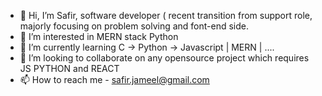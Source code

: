 - 👋 Hi, I’m Safir, software developer ( recent transition from support role, majorly focusing on problem solving and font-end side.
- 👀 I’m interested in MERN stack Python
- 🌱 I’m currently learning C -> Python -> Javascript | MERN | ....
- 💞️ I’m looking to collaborate on any opensource project which requires JS PYTHON and REACT
- 📫 How to reach me - safir.jameel@gmail.com

<!---
SJMcode/SJMcode is a ✨ special ✨ repository because its `README.md` (this file) appears on your GitHub profile.
You can click the Preview link to take a look at your changes.
--->
